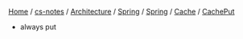 [Home](https://mengxianbin.github.io) /
[cs-notes](https://mengxianbin.github.io/cs-notes/site) /
[Architecture](https://mengxianbin.github.io/cs-notes/site/Architecture) /
[Spring](https://mengxianbin.github.io/cs-notes/site/Architecture/Spring) /
[Spring](https://mengxianbin.github.io/cs-notes/site/Architecture/Spring/Spring) /
[Cache](https://mengxianbin.github.io/cs-notes/site/Architecture/Spring/Spring/Cache) /
[CachePut](https://mengxianbin.github.io/cs-notes/site/Architecture/Spring/Spring/Cache/CachePut)

* always put